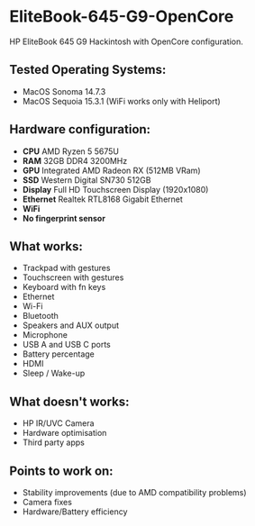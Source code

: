 # EliteBook-645-G9-OpenCore
HP EliteBook 645 G9 Hackintosh with OpenCore configuration.
## Tested Operating Systems:
- MacOS Sonoma 14.7.3
- MacOS Sequoia 15.3.1 (WiFi works only with Heliport)
## Hardware configuration:
- **CPU** AMD Ryzen 5 5675U
- **RAM** 32GB DDR4 3200MHz
- **GPU** Integrated AMD Radeon RX (512MB VRam)
- **SSD** Western Digital SN730 512GB
- **Display** Full HD Touchscreen Display (1920x1080)
- **Ethernet** Realtek RTL8168 Gigabit Ethernet
- **WiFi** 
- **No fingerprint sensor**

## What works:
- Trackpad with gestures
- Touchscreen with gestures
- Keyboard with fn keys
- Ethernet
- Wi-Fi
- Bluetooth
- Speakers and AUX output
- Microphone
- USB A and USB C ports
- Battery percentage
- HDMI
- Sleep / Wake-up
## What doesn't works:
- HP IR/UVC Camera
- Hardware optimisation
- Third party apps
## Points to work on:
- Stability improvements (due to AMD compatibility problems)
- Camera fixes
- Hardware/Battery efficiency
